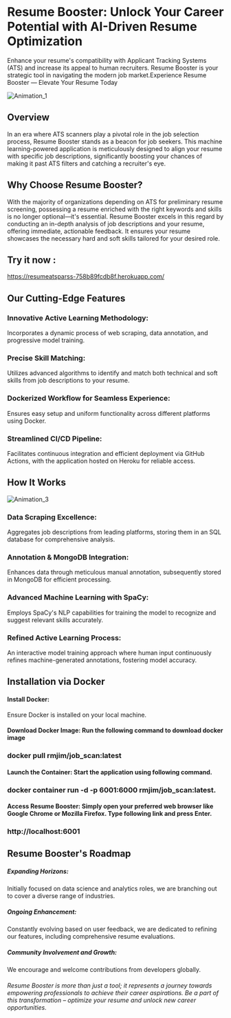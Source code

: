 # Resume Booster: Unlock Your Career Potential with AI-Driven Resume Optimization

Enhance your resume's compatibility with Applicant Tracking Systems (ATS) and increase its appeal to human recruiters. Resume Booster is your strategic tool in navigating the modern job market.Experience Resume Booster — Elevate Your Resume Today

![Animation_1](https://github.com/RawfurJim/Job_Scan/assets/64610564/209e77a9-722e-47cb-a671-5f34033693b6)






## Overview
In an era where ATS scanners play a pivotal role in the job selection process, Resume Booster stands as a beacon for job seekers. This machine learning-powered application is meticulously designed to align your resume with specific job descriptions, significantly boosting your chances of making it past ATS filters and catching a recruiter's eye.


## Why Choose Resume Booster?
With the majority of organizations depending on ATS for preliminary resume screening, possessing a resume enriched with the right keywords and skills is no longer optional—it's essential. Resume Booster excels in this regard by conducting an in-depth analysis of job descriptions and your resume, offering immediate, actionable feedback. It ensures your resume showcases the necessary hard and soft skills tailored for your desired role.


## Try it now :  


https://resumeatsparss-758b89fcdb8f.herokuapp.com/



## Our Cutting-Edge Features

### Innovative Active Learning Methodology:
Incorporates a dynamic process of web scraping, data annotation, and progressive model training.
### Precise Skill Matching: 
Utilizes advanced algorithms to identify and match both technical and soft skills from job descriptions to your resume.
### Dockerized Workflow for Seamless Experience: 
Ensures easy setup and uniform functionality across different platforms using Docker.
### Streamlined CI/CD Pipeline: 
Facilitates continuous integration and efficient deployment via GitHub Actions, with the application hosted on Heroku for reliable access.




## How It Works


![Animation_3](https://github.com/RawfurJim/Job_Scan/assets/64610564/d6325d67-84d2-4c24-8855-24b046cb7c6b)



### Data Scraping Excellence: 
Aggregates job descriptions from leading platforms, storing them in an SQL database for comprehensive analysis.
### Annotation & MongoDB Integration: 
Enhances data through meticulous manual annotation, subsequently stored in MongoDB for efficient processing.
### Advanced Machine Learning with SpaCy: 
Employs SpaCy's NLP capabilities for training the model to recognize and suggest relevant skills accurately.
### Refined Active Learning Process:
An interactive model training approach where human input continuously refines machine-generated annotations, fostering model accuracy.

## Installation via Docker


#### Install Docker:  


Ensure Docker is installed on your local machine.


#### Download Docker Image:  Run the following command to download docker image  

### docker pull rmjim/job_scan:latest 

#### Launch the Container:  Start the application using following command. 

### docker container run -d -p 6001:6000 rmjim/job_scan:latest.


#### Access Resume Booster:  Simply open your preferred web browser like Google Chrome or Mozilla Firefox. Type following link and press Enter.

### http://localhost:6001 


## Resume Booster's Roadmap
##### Expanding Horizons: 
Initially focused on data science and analytics roles, we are branching out to cover a diverse range of industries.
##### Ongoing Enhancement: 
Constantly evolving based on user feedback, we are dedicated to refining our features, including comprehensive resume evaluations.
##### Community Involvement and Growth: 
We encourage and welcome contributions from developers globally.

###### Resume Booster is more than just a tool; it represents a journey towards empowering professionals to achieve their career aspirations. Be a part of this transformation – optimize your resume and unlock new career opportunities.

